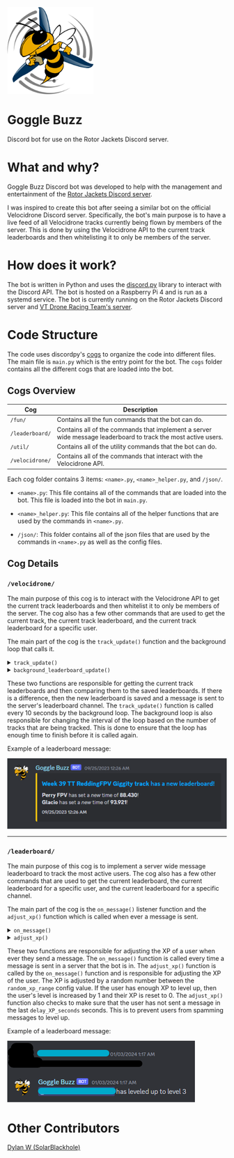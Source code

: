 <img src="https://raw.githubusercontent.com/RotorJackets/Goggle_Buzz/main/assets/gogglebuzz.png?raw=true" style="max-height: 200px">

# Goggle Buzz

Discord bot for use on the Rotor Jackets Discord server.

# What and why?

Goggle Buzz Discord bot was developed to help with the management and entertainment of the [Rotor Jackets Discord server](https://rotorjackets.tech/).

I was inspired to create this bot after seeing a similar bot on the official Velocidrone Discord server. Specifically, the bot's main purpose is to have a live feed of all Velocidrone tracks currently being flown by members of the server. This is done by using the Velocidrone API to the current track leaderboards and then whitelisting it to only be members of the server.

# How does it work?

The bot is written in Python and uses the [discord.py](https://discordpy.readthedocs.io/en/stable/) library to interact with the Discord API. The bot is hosted on a Raspberry Pi 4 and is run as a systemd service. The bot is currently running on the Rotor Jackets Discord server and [VT Drone Racing Team's server](https://gobblerconnect.vt.edu/organization/drt).

# Code Structure

The code uses discordpy's [cogs](https://discordpy.readthedocs.io/en/stable/ext/commands/cogs.html) to organize the code into different files. The main file is `main.py` which is the entry point for the bot. The `cogs` folder contains all the different cogs that are loaded into the bot.

## Cogs Overview

| Cog             | Description                                                                                                   |
| --------------- | ------------------------------------------------------------------------------------------------------------- |
| `/fun/`         | Contains all the fun commands that the bot can do.                                                            |
| `/leaderboard/` | Contains all of the commands that implement a server wide message leaderboard to track the most active users. |
| `/util/`        | Contains all of the utility commands that the bot can do.                                                     |
| `/velocidrone/` | Contains all of the commands that interact with the Velocidrone API.                                          |

Each cog folder contains 3 items: `<name>.py`, `<name>_helper.py`, and `/json/`.

- `<name>.py`: This file contains all of the commands that are loaded into the bot. This file is loaded into the bot in `main.py`.

- `<name>_helper.py`: This file contains all of the helper functions that are used by the commands in `<name>.py`.

- `/json/`: This folder contains all of the json files that are used by the commands in `<name>.py` as well as the config files.

## Cog Details

### `/velocidrone/`

The main purpose of this cog is to interact with the Velocidrone API to get the current track leaderboards and then whitelist it to only be members of the server. The cog also has a few other commands that are used to get the current track, the current track leaderboard, and the current track leaderboard for a specific user.

The main part of the cog is the `track_update()` function and the background loop that calls it.

<details>
<summary><code>track_update()</code></summary>
<pre><code class="py language-python">
async def track_update() -> dict:
    """Updates the leaderboard for all tracks and returns a dictionary of the differences between the old and new leaderboards

    Returns:
        dict: A dictionary of the differences between the old and new leaderboards
    """

    track_diff = {}
    track_ids = generate_prioritized_track_list()
    new_low_priority_track_ids = []

    for track_id in track_ids:
        if track_id in new_low_priority_track_ids:
            print(f"Skipping track {track_id} because it was deprioritized")
            continue

        await asyncio.sleep(10)

        saved_leaderboard = get_track(track_id)
        current_leaderboard = get_leaderboard(None, get_JSON_url(track_id))

        if saved_leaderboard[1] != current_leaderboard[1]:
            save_track(current_leaderboard, track_id)
            track_diff[track_id] = {}

            add_track_to_high_priority(track_id)
        else:
            if str(track_id) in config["track_priority"]["high"].keys() and (
                time.time()
                - config["track_priority"]["high"][str(track_id)]["last_changed"]
                > config["track_deprioritize_time"]
            ):
                new_low_priority_track_ids.append(track_id)
                remove_track_from_high_priority(track_id)
            continue

        for i in current_leaderboard[1]:
            first_time = True
            for j in saved_leaderboard[1]:
                if i["playername"] == j["playername"]:
                    first_time = False
                    if float(i["lap_time"]) < float(j["lap_time"]):
                        track_diff[track_id][i["playername"]] = {
                            "lap_date": i["lap_date"],
                            "lap_time": i["lap_time"],
                            "lap_diff": float(i["lap_time"]) - float(j["lap_time"]),
                            "first_time": False,
                        }
            if first_time:
                track_diff[track_id][i["playername"]] = {
                    "lap_date": i["lap_date"],
                    "lap_time": i["lap_time"],
                    "first_time": True,
                }

    return track_diff

</code></pre>

</details>

<details>
<summary><code>background_leaderboard_update()</code></summary>
<pre><code class="py language-python">
@tasks.loop(
    seconds=config["track_update_interval"],
    count=None,
)
async def background_leaderboard_update(self):
    Velocidrone.background_leaderboard_update.change_interval(
        seconds=(velocidrone_helper.get_number_of_tracks() * 10) + 30
    )

    track_diff = await velocidrone_helper.track_update()

    if track_diff is not {}:
        for guild in self.bot.guilds:
            guild_id = guild.id
            if velocidrone_helper.get_guild_leaderboard_channel(guild_id) is None:
                print(f"Guild {guild_id} does not have a leaderboard channel set")
                continue

            for track_id in track_diff:
                if track_id not in velocidrone_helper.get_guild_track_list(
                    guild_id
                ):
                    continue

                message = """"""
                for pilot in track_diff[track_id].keys():
                    if pilot not in velocidrone_helper.get_guild_whitelist(
                        guild_id
                    ):
                        continue

                    pilot_info = track_diff[track_id][pilot]
                    message += (
                        f"""\n**{pilot}** has set a _{"first" if pilot_info["first_time"] else "new"}_ """
                        + f"""time of **{pilot_info["lap_time"]}**!"""
                    )

                track = velocidrone_helper.get_track(track_id)
                if message != """""":
                    await self.bot.get_channel(
                        velocidrone_helper.get_guild_leaderboard_channel(guild_id)
                    ).send(
                        embed=discord.Embed(
                            title=f"""**{track[0]["track_name"]}** has a new leaderboard!""",
                            description=message,
                            url=velocidrone_helper.get_leaderboard_url(track_id),
                            timestamp=datetime.datetime.now(),
                            color=discord.Color.gold(),
                        )
                    )

</code></pre>

</details>

These two functions are responsible for getting the current track leaderboards and then comparing them to the saved leaderboards. If there is a difference, then the new leaderboard is saved and a message is sent to the server's leaderboard channel. The `track_update()` function is called every 10 seconds by the background loop. The background loop is also responsible for changing the interval of the loop based on the number of tracks that are being tracked. This is done to ensure that the loop has enough time to finish before it is called again.

Example of a leaderboard message:

![leaderboard message](/projects/markdown/img/example-velocidrone-message.png)

---

### `/leaderboard/`

The main purpose of this cog is to implement a server wide message leaderboard to track the most active users. The cog also has a few other commands that are used to get the current leaderboard, the current leaderboard for a specific user, and the current leaderboard for a specific channel.

The main part of the cog is the `on_message()` listener function and the `adjust_xp()` function which is called when ever a message is sent.

<details>
<summary><code>on_message()</code></summary>
<pre><code class="py language-python">
@commands.Cog.listener()
    async def on_message(self, message):
        if message.guild == None or not leaderboard_helper.is_whitelisted(
            message.guild.id
        ):
            return

        if message.author.bot:
            return

        if (
            level := leaderboard_helper.adjust_xp(message.guild, message.author)
        ) is not None:
            await message.channel.send(
                f"{message.author.mention} has leveled up to level {level}"
            )

</code></pre>

</details>

<details>
<summary><code>adjust_xp()</code></summary>
<pre><code class="py language-python">
def adjust_xp(
    guild: discord.guild.Guild,
    member: discord.member.Member,
    xp: int = random.randint(
        config["random_xp_range"][0], config["random_xp_range"][1]
    ),
):
    global leaderboard

    member_ID = str(member.id)
    guild_ID = str(guild.id)
    level_up = False

    author_check(guild, member)
    if (
        time.time() - leaderboard[guild_ID][member_ID]["last_message"]
        > config["delay_XP_seconds"]
    ):
        leaderboard[guild_ID][member_ID]["xp"] += xp
        if (
            leaderboard[guild_ID][member_ID]["xp"]
            >= config["level_up_XP"] * leaderboard[guild_ID][member_ID]["level"]
        ):
            leaderboard[guild_ID][member_ID]["level"] += 1
            leaderboard[guild_ID][member_ID]["xp"] = 0
            level_up = True
        leaderboard[guild_ID][member_ID]["last_message"] = time.time()

    if level_up:
        return leaderboard[guild_ID][member_ID]["level"]
    else:
        return None

</code></pre>

</details>

These two functions are responsible for adjusting the XP of a user when ever they send a message. The `on_message()` function is called every time a message is sent in a server that the bot is in. The `adjust_xp()` function is called by the `on_message()` function and is responsible for adjusting the XP of the user. The XP is adjusted by a random number between the `random_xp_range` config value. If the user has enough XP to level up, then the user's level is increased by 1 and their XP is reset to 0. The `adjust_xp()` function also checks to make sure that the user has not sent a message in the last `delay_XP_seconds` seconds. This is to prevent users from spamming messages to level up.

Example of a leaderboard message:

![example-message-leaderboard](/projects/markdown/img/example-message-leaderboard.png)

# Other Contributors

[Dylan W (SolarBlackhole)](https://github.com/SolarBlackhole)